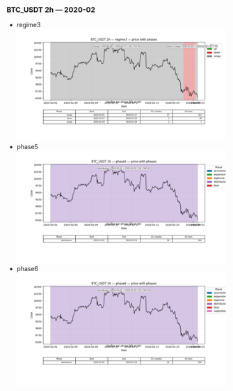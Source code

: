 ### BTC_USDT 2h — 2020-02

- regime3
![BTC_USDT_2h_regime3_2020-02_phase_price.png](outputs/fourier/phase_monthly/BTC_USDT/2h/2020/2020-02/BTC_USDT_2h_regime3_2020-02_phase_price.png)
- phase5
![BTC_USDT_2h_phase5_2020-02_phase_price.png](outputs/fourier/phase_monthly/BTC_USDT/2h/2020/2020-02/BTC_USDT_2h_phase5_2020-02_phase_price.png)
- phase6
![BTC_USDT_2h_phase6_2020-02_phase_price.png](outputs/fourier/phase_monthly/BTC_USDT/2h/2020/2020-02/BTC_USDT_2h_phase6_2020-02_phase_price.png)